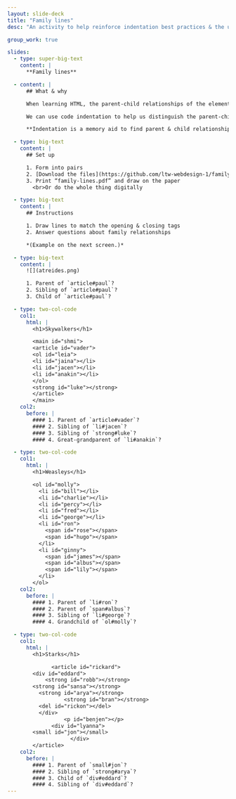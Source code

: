 ```yaml
---
layout: slide-deck
title: "Family lines"
desc: "An activity to help reinforce indentation best practices & the understanding of parent-child relationships in HTML."

group_work: true

slides:
  - type: super-big-text
    content: |
      **Family lines**

  - content: |
      ## What & why

      When learning HTML, the parent-child relationships of the elements is critical to good structure & code understanding.

      We can use code indentation to help us distinguish the parent-child relationships in HTML and reinforce the structure of our code.

      **Indentation is a memory aid to find parent & child relationships.**

  - type: big-text
    content: |
      ## Set up

      1. Form into pairs
      2. [Download the files](https://github.com/ltw-webdesign-1/family-lines/archive/master.zip)
      3. Print “family-lines.pdf” and draw on the paper
        <br>Or do the whole thing digitally

  - type: big-text
    content: |
      ## Instructions

      1. Draw lines to match the opening & closing tags
      2. Answer questions about family relationships

      *(Example on the next screen.)*

  - type: big-text
    content: |
      ![](atreides.png)

      1. Parent of `article#paul`?
      2. Sibling of `article#paul`?
      3. Child of `article#paul`?

  - type: two-col-code
    col1:
      html: |
        <h1>Skywalkers</h1>

        <main id="shmi">
        <article id="vader">
        <ol id="leia">
        <li id="jaina"></li>
        <li id="jacen"></li>
        <li id="anakin"></li>
        </ol>
        <strong id="luke"></strong>
        </article>
        </main>
    col2:
      before: |
        #### 1. Parent of `article#vader`?
        #### 2. Sibling of `li#jacen`?
        #### 3. Sibling of `strong#luke`?
        #### 4. Great-grandparent of `li#anakin`?

  - type: two-col-code
    col1:
      html: |
        <h1>Weasleys</h1>

        <ol id="molly">
          <li id="bill"></li>
          <li id="charlie"></li>
          <li id="percy"></li>
          <li id="fred"></li>
          <li id="george"></li>
          <li id="ron">
            <span id="rose"></span>
            <span id="hugo"></span>
          </li>
          <li id="ginny">
            <span id="james"></span>
            <span id="albus"></span>
            <span id="lily"></span>
          </li>
        </ol>
    col2:
      before: |
        #### 1. Parent of `li#ron`?
        #### 2. Parent of `span#albus`?
        #### 3. Sibling of `li#george`?
        #### 4. Grandchild of `ol#molly`?

  - type: two-col-code
    col1:
      html: |
        <h1>Starks</h1>

              <article id="rickard">
        <div id="eddard">
            <strong id="robb"></strong>
        <strong id="sansa"></strong>
          <strong id="arya"></strong>
                  <strong id="bran"></strong>
          <del id="rickon"></del>
          </div>
                  <p id="benjen"></p>
              <div id="lyanna">
        <small id="jon"></small>
                    </div>
        </article>
    col2:
      before: |
        #### 1. Parent of `small#jon`?
        #### 2. Sibling of `strong#arya`?
        #### 3. Child of `div#eddard`?
        #### 4. Sibling of `div#eddard`?
---
```

